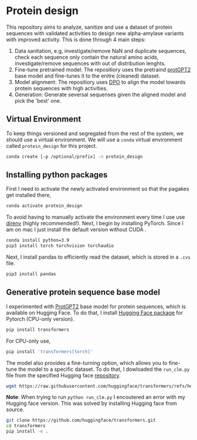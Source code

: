 # Protein design
This repository aims to analyze, sanitize and use a dataset of protein sequences with validated activities to design new alpha-amylase variants with improved activity. This is done through 4 main steps:
1. Data sanitation, e.g, investigate/remove NaN and duplicate sequences, check each sequence only contain the natural amino acids, investigate/remove sequences with out of distribution lenghts.
2. Fine-tune pretrained model: The repositiory uses the pretraind [protGPT2](https://huggingface.co/nferruz/ProtGPT2) base model and fine-tunes it to the enitre (cleaned) dataset.
3. Model alignment: The repositiory uses [DPO](https://huggingface.co/docs/trl/main/dpo_trainer) to align the model towards protein sequences with high activities.
4. Generation: Generate seversal sequenses given the aligned model and pick the 'best' one.      

## Virtual Environment

To keep things versioned and segregated from the rest of the system, we should
use a virtual environment. We will use a `conda` virtual environment called
`protein_design` for this project.

``` sh
conda create [-p /optional/prefix] -n protein_design
```

## Installing python packages
First I need to activate the newly activated environment so that the pagakes get installed there,
``` sh
conda activate protein_design
```
To avoid having to manually activate the environment every time I use use
[direnv](https://direnv.net/) (highly recommended!).
Next, I begin by installing PyTorch. Since I am on mac I just install the default version without CUDA .

``` sh
conda install python=3.9
pip3 install torch torchvision torchaudio
```
Next, I install pandas to efficiently read the dataset, which is stored in a `.cvs` file.

``` sh
pip3 install pandas
```
## Generative protein sequence base model 
I experimented with [ProtGPT2](https://huggingface.co/nferruz/ProtGPT2) base model for protein sequences, which is available on Hugging Face. To do that, I install [Hugging Face package](https://huggingface.co/docs/transformers/installation) for Pytorch (CPU-only version).
``` sh
pip install transformers
```
For CPU-only use,
```sh
pip install 'transformers[torch]'
```
The model also provides a fine-turning option, which allows you to fine-tune the model to a specific dataset. To do that, I dowloaded the `run_clm.py` file from the specified Hugging face [repository](https://github.com/huggingface/transformers/blob/main/examples/pytorch/language-modeling/run_clm.py).
```sh
wget https://raw.githubusercontent.com/huggingface/transformers/refs/heads/main/examples/pytorch/language-modeling/run_clm.py
```

**Note**: When trying to run `python run_clm.py` I encoutered an error with my Hugging face version. This was solved by installing Hugging face from source.
```sh
git clone https://github.com/huggingface/transformers.git
cd transformers
pip install -e .
```

